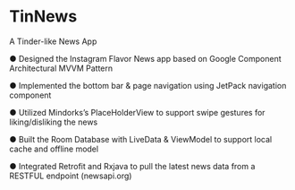 # TinNews

A Tinder-like News App 

● Designed the Instagram Flavor News app based on Google Component Architectural MVVM Pattern

● Implemented the bottom bar & page navigation using JetPack navigation component 

● Utilized Mindorks’s PlaceHolderView to support swipe gestures for liking/disliking the news

● Built the Room Database with LiveData & ViewModel to support local cache and offline model

● Integrated Retrofit and Rxjava to pull the latest news data from a RESTFUL endpoint  (newsapi.org) 

